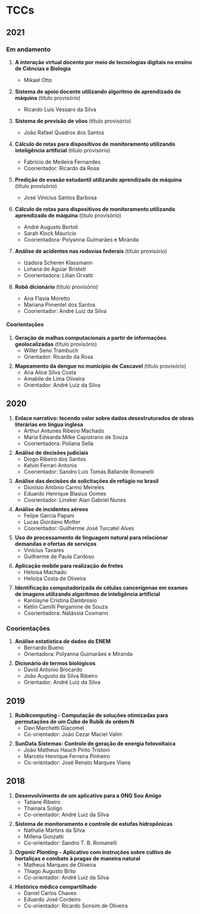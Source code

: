 <!-- #region -->
# TCCs

## 2021
### Em andamento

1. **A interação virtual docente por meio de tecnologias digitais no ensino de Ciências e Biologia**
    - Mikael Otto $$ $$
    
1. **Sistema de apoio docente utilizando algoritmo de aprendizado de máquina** (título provisório)
    - Ricardo Luis Vessaro da Silva $$ $$
    
1. **Sistema de previsão de vôos** (título provisório)
    - João Rafael Quadros dos Santos $$ $$
    
1. **Cálculo de rotas para dispositivos de monitoramento utilizando inteligência artificial** (título provisório)
    - Fabricio de Medeira Fernandes
    - Coorientador: Ricardo da Rosa $$ $$
    
1. **Predição de evasão estudantil utilizando aprendizado de máquina** (título provisório)
    - José Vinicius Santos Barbosa $$ $$
    
1. **Cálculo de rotas para dispositivos de monitoramento utilizando aprendizado de máquina** (título provisório)
    - André Augusto Bortoli
    - Sarah Klock Mauricio
    - Coorientadora: Polyanna Guimarães e Miranda $$ $$

1. **Análise de acidentes nas rodovias federais** (título provisório)
    - Izadora Scheren Klassmann
    - Lohana de Aguiar Bristoti
    - Coorientadora: Lilian Orvatti $$ $$

1. **Robô dicionário** (título provisório)
    - Ana Flavia Moretto
    - Mariana Pimentel dos Santos
    - Coorientador: André Luiz da Silva $$ $$


#### Coorientações

1. **Geração de malhas computacionais a partir de informações geolocalizadas** (título provisório)
    - Willer Seno Trambuch
    - Orientador: Ricardo da Rosa $$ $$
1. **Mapeamento da dengue no município de Cascavel** (título provisório)
    - Ana Alice Silva Costa
    - Amabile de Lima Oliveira
    - Orientador: André Luiz da Silva $$ $$
<!-- #endregion -->

## 2020
1. **Enlace narrativo: tecendo valor sobre dados desestruturados de obras literárias em língua inglesa**
    - Arthur Antunes Ribeiro Machado
    - Maria Edwarda Milke Capistrano de Souza
    - Coorientadora: Poliana Sella $$ $$
1. **Análise de decisões judiciais**
    - Diogo Ribeiro dos Santos
    - Kelvin Ferrari Antonio
    - Coorientador: Sandro Luís Tomás Ballande Romanelli $$ $$
1. **Análise das decisões de solicitações de refúgio no brasil**
    - Dionísio Antônio Carmo Meireles
    - Eduardo Henrique Blasius Gomes
    - Coorientador: Lineker Alan Gabriel Nunes $$ $$
1. **Análise de incidentes aéreos**
    - Felipe Garcia Papani
    - Lucas Giordano Motter
    - Coorientador: Guilherme José Turcatel Alves $$ $$
1. **Uso de processamento de linguagem natural para relacionar demandas e ofertas de serviços**
    - Vinícius Tavares
    - Guilherme de Paula Cardoso $$ $$
1. **Aplicação mobile para realização de fretes**
    - Heloisa Machado
    - Heloíza Costa de Oliveira $$ $$
1. **Identificação computadorizada de células cancerígenas em exames de imagens utilizando algoritmos de inteligência artificial**
    - Karolayne Cristina Dambrosio
    - Ketlin Camilli Pergamine de Souza
    - Coorientadora: Natássia Cosmann $$ $$


### Coorientações
1. **Análise estatística de dados do ENEM**
    - Bernardo Bueno
    - Orientadora: Polyanna Guimarães e Miranda $$ $$
1. **Dicionário de termos biológicos**
    - David Antonio Brocardo
    - João Augusto da Silva Ribeiro
    - Orientador: André Luiz da Silva $$ $$


## 2019
1. **Rubikcomputing - Computação de soluções otimizadas para permutações de um Cubo de Rubik de ordem N**
    - Davi Marchetti Giacomel
    - Co-orientador: João Cezar Maciel Valim $$ $$
1. **SunData Sistemas: Controle de geração de energia fotovoltaica**
    - João Matheus Hauch Pinto Tristoni
    - Marcelo Henrique Ferreira Pinheiro
    - Co-orientador: José Renato Marques Viana $$ $$
    
## 2018
1. **Desenvolvimento de um aplicativo para a ONG Sou Amigo**
    - Tatiane Ribeiro
    - Thainara Soligo
    - Co-orientador: André Luiz da Silva $$ $$
1. **Sistema de monitoramento e controle de estufas hidropônicas**
    - Nathalie Martins da Silva
    - Millena Gonzatti
    - Co-orientador: Sandro T. B. Romanelli $$ $$
1. ***Organic Planting*** **- Aplicativo com instruções sobre cultivo de hortaliças e combate à pragas de maneira natural**
    - Matheus Marques de Oliveira
    - Thiago Augusto Brito
    - Co-orientador: André Luiz da Silva $$ $$
1. **Histórico médico compartilhado**
    - Daniel Carlos Chaves
    - Eduardo José Cordeiro
    - Co-orientador: Ricardo Sonsim de Oliveira $$ $$

```python

```
